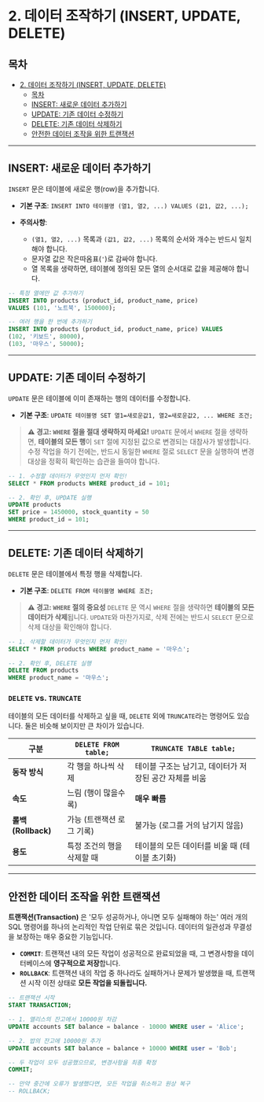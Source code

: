# 2. 데이터 조작하기 (INSERT, UPDATE, DELETE)

## 목차
- [2. 데이터 조작하기 (INSERT, UPDATE, DELETE)](#2-데이터-조작하기-insert-update-delete)
  - [목차](#목차)
  - [INSERT: 새로운 데이터 추가하기](#insert-새로운-데이터-추가하기)
  - [UPDATE: 기존 데이터 수정하기](#update-기존-데이터-수정하기)
  - [DELETE: 기존 데이터 삭제하기](#delete-기존-데이터-삭제하기)
  - [안전한 데이터 조작을 위한 트랜잭션](#안전한-데이터-조작을-위한-트랜잭션)

---

## INSERT: 새로운 데이터 추가하기

`INSERT` 문은 테이블에 새로운 행(row)을 추가합니다.

- **기본 구조**:
  `INSERT INTO 테이블명 (열1, 열2, ...) VALUES (값1, 값2, ...);`

- **주의사항**:
    - `(열1, 열2, ...)` 목록과 `(값1, 값2, ...)` 목록의 순서와 개수는 반드시 일치해야 합니다.
    - 문자열 값은 작은따옴표(`'`)로 감싸야 합니다.
    - 열 목록을 생략하면, 테이블에 정의된 모든 열의 순서대로 값을 제공해야 합니다.

```sql
-- 특정 열에만 값 추가하기
INSERT INTO products (product_id, product_name, price)
VALUES (101, '노트북', 1500000);

-- 여러 행을 한 번에 추가하기
INSERT INTO products (product_id, product_name, price) VALUES
(102, '키보드', 80000),
(103, '마우스', 50000);
```

---

## UPDATE: 기존 데이터 수정하기

`UPDATE` 문은 테이블에 이미 존재하는 행의 데이터를 수정합니다.

- **기본 구조**:
  `UPDATE 테이블명 SET 열1=새로운값1, 열2=새로운값2, ... WHERE 조건;`

> **⚠️ 경고: `WHERE` 절을 절대 생략하지 마세요!**
> `UPDATE` 문에서 `WHERE` 절을 생략하면, **테이블의 모든 행**이 `SET` 절에 지정된 값으로 변경되는 대참사가 발생합니다. 수정 작업을 하기 전에는, 반드시 동일한 `WHERE` 절로 `SELECT` 문을 실행하여 변경 대상을 정확히 확인하는 습관을 들여야 합니다.

```sql
-- 1. 수정할 데이터가 무엇인지 먼저 확인!
SELECT * FROM products WHERE product_id = 101;

-- 2. 확인 후, UPDATE 실행
UPDATE products
SET price = 1450000, stock_quantity = 50
WHERE product_id = 101;
```

---

## DELETE: 기존 데이터 삭제하기

`DELETE` 문은 테이블에서 특정 행을 삭제합니다.

- **기본 구조**:
  `DELETE FROM 테이블명 WHERE 조건;`

> **⚠️ 경고: `WHERE` 절의 중요성**
> `DELETE` 문 역시 `WHERE` 절을 생략하면 **테이블의 모든 데이터가 삭제**됩니다. `UPDATE`와 마찬가지로, 삭제 전에는 반드시 `SELECT` 문으로 삭제 대상을 확인해야 합니다.

```sql
-- 1. 삭제할 데이터가 무엇인지 먼저 확인!
SELECT * FROM products WHERE product_name = '마우스';

-- 2. 확인 후, DELETE 실행
DELETE FROM products
WHERE product_name = '마우스';
```

### `DELETE` vs. `TRUNCATE`

테이블의 모든 데이터를 삭제하고 싶을 때, `DELETE` 외에 `TRUNCATE`라는 명령어도 있습니다. 둘은 비슷해 보이지만 큰 차이가 있습니다.

| 구분 | `DELETE FROM table;` | `TRUNCATE TABLE table;` |
|---|---|---|
| **동작 방식** | 각 행을 하나씩 삭제 | 테이블 구조는 남기고, 데이터가 저장된 공간 자체를 비움 |
| **속도** | 느림 (행이 많을수록) | **매우 빠름** |
| **롤백(Rollback)**  | 가능 (트랜잭션 로그 기록) | 불가능 (로그를 거의 남기지 않음) |
| **용도** | 특정 조건의 행을 삭제할 때 | 테이블의 모든 데이터를 비울 때 (테이블 초기화) |

---

## 안전한 데이터 조작을 위한 트랜잭션

**트랜잭션(Transaction)** 은 '모두 성공하거나, 아니면 모두 실패해야 하는' 여러 개의 SQL 명령어를 하나의 논리적인 작업 단위로 묶은 것입니다. 데이터의 일관성과 무결성을 보장하는 매우 중요한 기능입니다.

- **`COMMIT`**: 트랜잭션 내의 모든 작업이 성공적으로 완료되었을 때, 그 변경사항을 데이터베이스에 **영구적으로 저장**합니다.
- **`ROLLBACK`**: 트랜잭션 내의 작업 중 하나라도 실패하거나 문제가 발생했을 때, 트랜잭션 시작 이전 상태로 **모든 작업을 되돌립니다.**

```sql
-- 트랜잭션 시작
START TRANSACTION;

-- 1. 앨리스의 잔고에서 10000원 차감
UPDATE accounts SET balance = balance - 10000 WHERE user = 'Alice';

-- 2. 밥의 잔고에 10000원 추가
UPDATE accounts SET balance = balance + 10000 WHERE user = 'Bob';

-- 두 작업이 모두 성공했으므로, 변경사항을 최종 확정
COMMIT;

-- 만약 중간에 오류가 발생했다면, 모든 작업을 취소하고 원상 복구
-- ROLLBACK;
```